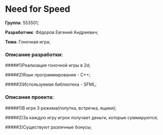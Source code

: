 ﻿# Need for Speed
**Группа**: 553501;

**Разработчик**: Фёдоров Евгений Андреевич;

**Тема**: Гоночная игра;

### Описание разработки:
#####1)Реализация гоночной игры в 2d;

#####2)Язык программирования - С++;

#####3)Используемая библиотека - SFML;

### Описание проекта:
#####1)В игре 3 режима(попутка, встречка, ящики);

#####2)За каждую игру игрок получает деньги, которые суммируются;

#####3)Существуют различные бонусы;
